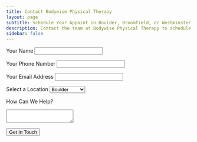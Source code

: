 ```yaml
---
title: Contact Bodywise Physical Therapy
layout: page
subtitle: Schedule Your Appoint in Boulder, Broomfield, or Westminster
description: Contact the team at Bodywise Physical Therapy to schedule your appointment in Boulder, Broomfield, or Westminster today.
sidebar: false
---
```


<!-- Google reCAPTCHA -->
<script src="https://www.google.com/recaptcha/api.js" async defer></script>

<!-- Bodywise PT Contact Form (via Basin) -->
<form accept-charset="UTF-8" name="Bodywise PT Contact Form" action="https://usebasin.com/f/e1ce584f529c" enctype="multipart/form-data" method="POST">
  <label for="name">Your Name</label>
  <input type="text" name="name" id="name" required>

  <label for="phone">Your Phone Number</label>
  <input type="text" name="phone" id="phone" required>

  <label for="email">Your Email Address</label>
  <input type="email" id="email" name="email" required>

  <label for="locations">Select a Location</label>
  <select class="locations" name="locations" id="locations" required>
    <option value="Boulder">Boulder</option>
    <option value="Broomfield">Broomfield</option>
    <option value="Westminster">Westminster</option>
  </select>

  <label for="message">How Can We Help?</label>
  <textarea name="comment" id="message" required></textarea>

  <div class="g-recaptcha" data-sitekey="6Lew3SMUAAAAAJ82QoS7gqOTkRI_dhYrFy1f7Sqy"></div>

  <button type="submit" class="button primary">Get In Touch</button>
</form>
